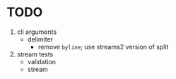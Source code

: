 TODO
====

1. cli arguments
	-	delimiter
		- 	remove `byline`; use streams2 version of split
2. stream tests
	-	validation
	-	stream

